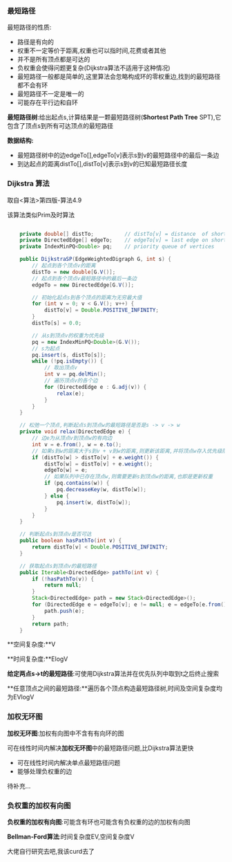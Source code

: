 ### 最短路径

最短路径的性质:

- 路径是有向的
- 权重不一定等价于距离,权重也可以指时间,花费或者其他
- 并不是所有顶点都是可达的
- 负权重会使得问题更复杂(Dijkstra算法不适用于这种情况)
- 最短路径一般都是简单的,这里算法会忽略构成环的零权重边,找到的最短路径都不会有环
- 最短路径不一定是唯一的
- 可能存在平行边和自环

**最短路径树**:给出起点s,计算结果是一颗最短路径树(**Shortest Path Tree** SPT),它包含了顶点s到所有可达顶点的最短路径

**数据结构:**

- 最短路径树中的边edgeTo[],edgeTo[v]表示s到v的最短路径中的最后一条边
- 到达起点的距离distTo[],distTo[v]表示s到v的已知最短路径长度

### Dijkstra 算法

取自<算法>第四版-算法4.9

该算法类似Prim及时算法

```java

    private double[] distTo;          // distTo[v] = distance  of shortest s->v path
    private DirectedEdge[] edgeTo;    // edgeTo[v] = last edge on shortest s->v path
    private IndexMinPQ<Double> pq;	  // priority queue of vertices

	public DijkstraSP(EdgeWeightedDigraph G, int s) { 
		// 起点到各个顶点v的距离
        distTo = new double[G.V()];
        // 起点到各个顶点v最短路径中的最后一条边
        edgeTo = new DirectedEdge[G.V()];

        // 初始化起点s到各个顶点的距离为无穷最大值
        for (int v = 0; v < G.V(); v++) {
            distTo[v] = Double.POSITIVE_INFINITY;
        }
        distTo[s] = 0.0;

        // 从s到顶点v的权重为优先级
        pq = new IndexMinPQ<Double>(G.V());
        // s为起点
        pq.insert(s, distTo[s]);
        while (!pq.isEmpty()) {
            // 取出顶点v
            int v = pq.delMin();
            // 遍历顶点v的各个边
            for (DirectedEdge e : G.adj(v)) {
                relax(e);
            }
        }
	}

    // 松弛一个顶点,判断起点s到顶点w的最短路径是否是s -> v -> w
    private void relax(DirectedEdge e) {
        // 边e为从顶点v到顶点w的有向边
        int v = e.from(), w = e.to();
        // 如果s到w的距离大于s到v + v到w的距离,则更新该距离,并将顶点w存入优先级队列
        if (distTo[w] > distTo[v] + e.weight()) {
            distTo[w] = distTo[v] + e.weight();
            edgeTo[w] = e;
            // 如果队列中已存在顶点w,则需要更新s到顶点w的距离,也即是更新权重
            if (pq.contains(w)) {
                pq.decreaseKey(w, distTo[w]);
            } else {
                pq.insert(w, distTo[w]);
            }               
        }
    }

    // 判断起点s到顶点v是否可达
    public boolean hasPathTo(int v) {
        return distTo[v] < Double.POSITIVE_INFINITY;
    }

	// 获取起点s到顶点v的最短路径
    public Iterable<DirectedEdge> pathTo(int v) {
        if (!hasPathTo(v)) {
            return null;
        }
        Stack<DirectedEdge> path = new Stack<DirectedEdge>();
        for (DirectedEdge e = edgeTo[v]; e != null; e = edgeTo[e.from()]) {
            path.push(e);
        }
        return path;
    }
```

**空间复杂度:**V

**时间复杂度:**ElogV

**给定两点s->t的最短路径**:可使用Dijkstra算法并在优先队列中取到t之后终止搜索

**任意顶点之间的最短路径:**遍历各个顶点构造最短路径树,时间及空间复杂度均为EVlogV

### 加权无环图

**加权无环图**:加权有向图中不含有有向环的图

可在线性时间内解决**加权无环图**中的最短路径问题,比Dijkstra算法更快

- 可在线性时间内解决单点最短路径问题
- 能够处理负权重的边

待补充...

### 负权重的加权有向图

**负权重的加权有向图**:可能含有环也可能含有负权重的边的加权有向图

**Bellman-Ford算法**:时间复杂度EV,空间复杂度V

大佬自行研究去吧,我该curd去了